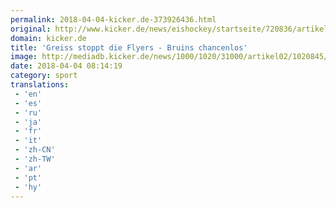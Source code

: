 ```yaml
---
permalink: 2018-04-04-kicker.de-373926436.html
original: http://www.kicker.de/news/eishockey/startseite/720836/artikel_greiss-stoppt-die-flyers---bruins-chancenlos.html#omrss
domain: kicker.de
title: 'Greiss stoppt die Flyers - Bruins chancenlos'
image: http://mediadb.kicker.de/news/1000/1020/31000/artikel02/1020845/800x600_o9h8bgYp9y_zoom71_crop_560x280_560x280+4+92.jpeg
date: 2018-04-04 08:14:19
category: sport
translations: 
 - 'en'
 - 'es'
 - 'ru'
 - 'ja'
 - 'fr'
 - 'it'
 - 'zh-CN'
 - 'zh-TW'
 - 'ar'
 - 'pt'
 - 'hy'
---
```


